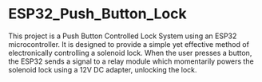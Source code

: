 # ESP32_Push_Button_Lock
This project is a Push Button Controlled Lock System using an ESP32 microcontroller. It is designed to provide a simple yet effective method of electronically controlling a solenoid lock. When the user presses a button, the ESP32 sends a signal to a relay module which momentarily powers the solenoid lock using a 12V DC adapter, unlocking the lock.
